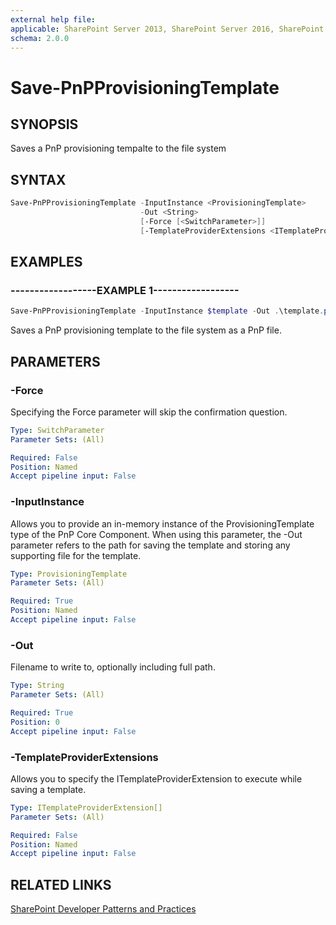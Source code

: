 ```yaml
---
external help file:
applicable: SharePoint Server 2013, SharePoint Server 2016, SharePoint Online
schema: 2.0.0
---
```

# Save-PnPProvisioningTemplate

## SYNOPSIS
Saves a PnP provisioning tempalte to the file system

## SYNTAX 

```powershell
Save-PnPProvisioningTemplate -InputInstance <ProvisioningTemplate>
                             -Out <String>
                             [-Force [<SwitchParameter>]]
                             [-TemplateProviderExtensions <ITemplateProviderExtension[]>]
```

## EXAMPLES

### ------------------EXAMPLE 1------------------
```powershell
Save-PnPProvisioningTemplate -InputInstance $template -Out .\template.pnp
```

Saves a PnP provisioning template to the file system as a PnP file.

## PARAMETERS

### -Force
Specifying the Force parameter will skip the confirmation question.

```yaml
Type: SwitchParameter
Parameter Sets: (All)

Required: False
Position: Named
Accept pipeline input: False
```

### -InputInstance
Allows you to provide an in-memory instance of the ProvisioningTemplate type of the PnP Core Component. When using this parameter, the -Out parameter refers to the path for saving the template and storing any supporting file for the template.

```yaml
Type: ProvisioningTemplate
Parameter Sets: (All)

Required: True
Position: Named
Accept pipeline input: False
```

### -Out
Filename to write to, optionally including full path.

```yaml
Type: String
Parameter Sets: (All)

Required: True
Position: 0
Accept pipeline input: False
```

### -TemplateProviderExtensions
Allows you to specify the ITemplateProviderExtension to execute while saving a template.

```yaml
Type: ITemplateProviderExtension[]
Parameter Sets: (All)

Required: False
Position: Named
Accept pipeline input: False
```

## RELATED LINKS

[SharePoint Developer Patterns and Practices](http://aka.ms/sppnp)